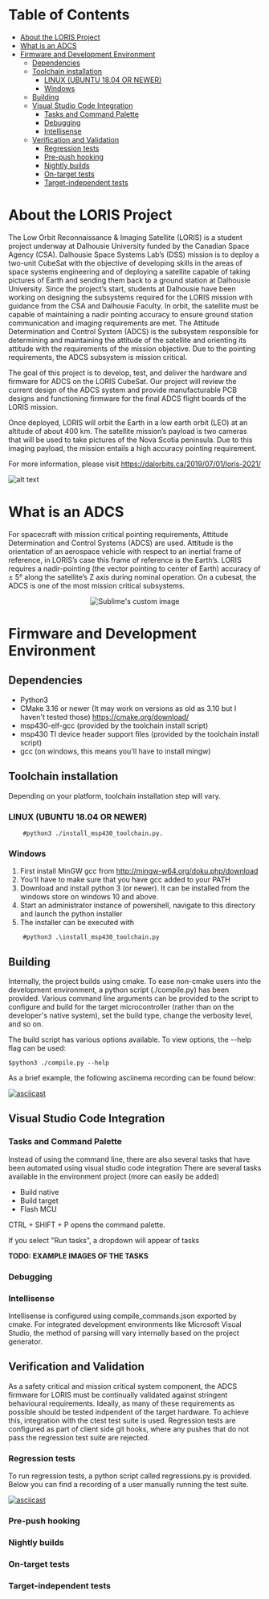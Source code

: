 # Table of Contents
- [About the LORIS Project](#about-the-loris-project)
- [What is an ADCS](#what-is-an-adcs)
- [Firmware and Development Environment](#firmware-and-development-environment)
  * [Dependencies](#dependencies)
  * [Toolchain installation](#toolchain-installation)
    + [LINUX (UBUNTU 18.04 OR NEWER)](#linux--ubuntu-1804-or-newer-)
    + [Windows](#windows)
  * [Building](#building)
  * [Visual Studio Code Integration](#visual-studio-code-integration)
    + [Tasks and Command Palette](#tasks-and-command-palette)
    + [Debugging](#debugging)
    + [Intellisense](#intellisense)
  * [Verification and Validation](#verification-and-validation)
    + [Regression tests](#regression-tests)
    + [Pre-push hooking](#pre-push-hooking)
    + [Nightly builds](#nightly-builds)
    + [On-target tests](#on-target-tests)
    + [Target-independent tests](#target-independent-tests)

# About the LORIS Project


The Low Orbit Reconnaissance & Imaging Satellite (LORIS) is a student project underway at Dalhousie University funded by the Canadian Space Agency (CSA). Dalhousie Space Systems Lab’s (DSS) mission is to deploy a two-unit CubeSat with the objective of developing skills in the areas of space systems engineering and of deploying a satellite capable of taking pictures of Earth and sending them back to a ground station at Dalhousie University. Since the project’s start, students at Dalhousie have been working on designing the subsystems required for the LORIS mission with guidance from the CSA and Dalhousie Faculty. In orbit, the satellite must be capable of maintaining a nadir pointing accuracy to ensure ground station communication and imaging requirements are met. The Attitude Determination and Control System (ADCS) is the subsystem responsible for determining and maintaining the attitude of the satellite and orienting its attitude with the requirements of the mission objective. Due to the pointing requirements, the ADCS subsystem is mission critical.  

The goal of this project is to develop, test, and deliver the hardware and firmware for ADCS on the LORIS CubeSat. Our project will review the current design of the ADCS system and provide manufacturable PCB designs and functioning firmware for the final ADCS flight boards of the LORIS mission. 

Once deployed, LORIS will orbit the Earth in a low earth orbit (LEO) at an altitude of about 400 km. The satellite mission’s payload is two cameras that will be used to take pictures of the Nova Scotia peninsula. Due to this imaging payload, the mission entails a high accuracy pointing requirement.

For more information, please visit
https://dalorbits.ca/2019/07/01/loris-2021/

![alt text](https://github.com/cmattatall/adcs_firmware/blob/dev/resources/images/loris.jpg?raw=true)


# What is an ADCS

For spacecraft with mission critical pointing requirements, Attitude Determination and Control Systems (ADCS) are used. Attitude is the orientation of an aerospace vehicle with respect to an inertial frame of reference, in LORIS’s case this frame of reference is the Earth’s. LORIS requires  a nadir-pointing (the vector pointing to center of Earth) accuracy of ± 5° along the satellite’s Z axis during nominal operation. On a cubesat, the ADCS is one of the most mission critical subsystems.


<p align="center">
  <img src="https://github.com/cmattatall/adcs_firmware/blob/dev/resources/images/nadir.jpg?raw=true" alt="Sublime's custom image"/>
</p>

# Firmware and Development Environment


## Dependencies

- Python3
- CMake 3.16 or newer (It may work on versions as old as 3.10 but I haven't tested those) https://cmake.org/download/
- msp430-elf-gcc (provided by the toolchain install script)
- msp430 TI device header support files (provided by the toolchain install script)
- gcc (on windows, this means you'll have to install mingw)

## Toolchain installation

Depending on your platform, toolchain installation step will vary. 

### LINUX (UBUNTU 18.04 OR NEWER)

```
    #python3 ./install_msp430_toolchain.py.
```

### Windows

1. First install MinGW gcc from http://mingw-w64.org/doku.php/download 
2. You'll have to make sure that you have gcc added to your PATH
3. Download and install python 3 (or newer). It can be installed from the windows store on windows 10 and above.
4. Start an administrator instance of powershell, navigate to this directory and launch the python installer
5. The installer can be executed with 

```    
    #python3 .\install_msp430_toolchain.py
```

## Building

Internally, the project builds using cmake. To ease non-cmake users into the development environment, a python script (./compile.py) has been provided. Various command line arguments can be provided to the script to configure and build for the target microcontroller (rather than on the developer's native system), set the build type, change the verbosity level, and so on.

The build script has various options available. To view options, the --help flag can be used:

    $python3 ./compile.py --help
    
As a brief example, the following asciinema recording can be found below:

[![asciicast](https://asciinema.org/a/PX7z1klDIJXAscdKr7vvV4MBJ.png)](https://asciinema.org/a/PX7z1klDIJXAscdKr7vvV4MBJ)


## Visual Studio Code Integration


### Tasks and Command Palette

Instead of using the command line, there are also several tasks that have
been automated using visual studio code integration
There are several tasks available in the environment project (more can easily be added)

- Build native
- Build target
- Flash MCU


CTRL + SHIFT + P opens the command palette.

If you select "Run tasks", a dropdown will appear of tasks

<B>TODO: EXAMPLE IMAGES OF THE TASKS</B>

### Debugging


### Intellisense

Intellisense is configured using compile_commands.json exported by cmake. For integrated development environments like Microsoft Visual Studio, the method of parsing will vary internally based on the project generator.


## Verification and Validation

As a safety critical and mission critical system component, the ADCS firmware for LORIS must be continually validated against stringent behavioural requirements. Ideally, as many of these requirements as possible should be tested indpendent of the target hardware. To achieve this, integration with the ctest test suite is used. Regression tests are configured as part of client side git hooks, where any pushes that do not pass the regression test suite are rejected.

### Regression tests

To run regression tests, a python script called regressions.py is provided. Below you can find a recording of a user manually running the test suite.

[![asciicast](https://asciinema.org/a/jMWEML6JvH3Ur1rznNz8hxJm0.png)](https://asciinema.org/a/jMWEML6JvH3Ur1rznNz8hxJm0)

### Pre-push hooking

### Nightly builds


### On-target tests


### Target-independent tests

